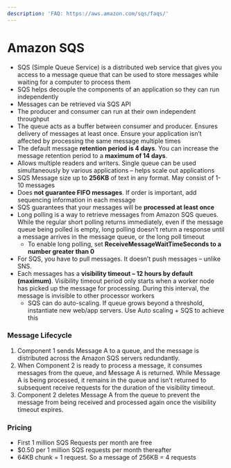 ```yaml
---
description: 'FAQ: https://aws.amazon.com/sqs/faqs/'
---
```


# Amazon SQS

* SQS \(Simple Queue Service\) is a distributed web service that gives you access to a message queue that can be used to store messages while waiting for a computer to process them
* SQS helps decouple the components of an application so they can run independently
* Messages can be retrieved via SQS API
* The producer and consumer can run at their own independent throughput
* The queue acts as a buffer between consumer and producer. Ensures delivery of messages at least once. Ensure your application isn’t affected by processing the same message multiple times
* The default message **retention period is 4 days**. You can increase the message retention period to a **maximum of 14 days**.
* Allows multiple readers and writers. Single queue can be used simultaneously by various applications – helps scale out applications
* SQS Message size up to **256KB** of text in any format. May consist of 1-10 messages
* Does **not guarantee FIFO messages**. If order is important, add sequencing information in each message
* SQS guarantees that your messages will be **processed at least once**
* Long polling is a way to retrieve messages from Amazon SQS queues. While the regular short polling returns immediately, even if the message queue being polled is empty, long polling doesn’t return a response until a message arrives in the message queue, or the long poll timeout
  * To enable long polling, set **ReceiveMessageWaitTimeSeconds to a number greater than 0**
* For SQS, you have to pull messages. It doesn’t push messages – unlike SNS. 
* Each messages has a **visibility timeout – 12 hours by default \(maximum\)**. Visibility timeout period only starts when a worker node has picked up the message for processing. During this interval, the message is invisible to other processor workers
  * SQS can do auto-scaling. If queue grows beyond a threshold, instantiate new web/app servers. Use Auto scaling + SQS to achieve this

### **Message Lifecycle**

1. Component 1 sends Message A to a queue, and the message is distributed across the Amazon SQS servers redundantly.
2. When Component 2 is ready to process a message, it consumes messages from the queue, and Message A is returned. While Message A is being processed, it remains in the queue and isn't returned to subsequent receive requests for the duration of the visibility timeout.
3. Component 2 deletes Message A from the queue to prevent the message from being received and processed again once the visibility timeout expires.

### **Pricing**

* First 1 million SQS Requests per month are free
* $0.50 per 1 million SQS requests per month thereafter
* 64KB chunk = 1 request. So a message of 256KB = 4 requests



